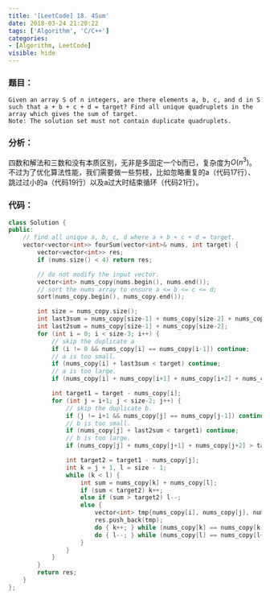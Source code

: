```yaml
---
title: '[LeetCode] 18. 4Sum'
date: 2018-03-24 21:20:22
tags: ['Algorithm', 'C/C++']
categories:
- [Algorithm, LeetCode]
visible: hide
---
```


### 题目：
    Given an array S of n integers, are there elements a, b, c, and d in S such that a + b + c + d = target? Find all unique quadruplets in the array which gives the sum of target.
    Note: The solution set must not contain duplicate quadruplets.

### 分析：
四数和解法和三数和没有本质区别，无非是多固定一个b而已，复杂度为$O(n^3)$。不过为了优化算法性能，我们需要做一些剪枝，比如忽略重复的a（代码17行）、跳过过小的a（代码19行）以及a过大时结束循环（代码21行）。

### 代码：
``` c++
class Solution {
public:
    // find all unique a, b, c, d where a + b + c + d = target.
    vector<vector<int>> fourSum(vector<int>& nums, int target) {
        vector<vector<int>> res;
        if (nums.size() < 4) return res;

        // do not modify the input vector.
        vector<int> nums_copy(nums.begin(), nums.end());
        // sort the nums array to ensure a <= b <= c <= d;
        sort(nums_copy.begin(), nums_copy.end());

        int size = nums_copy.size();
        int last3sum = nums_copy[size-1] + nums_copy[size-2] + nums_copy[size-3];
        int last2sum = nums_copy[size-1] + nums_copy[size-2];
        for (int i = 0; i < size-3; i++) {
            // skip the duplicate a
            if (i != 0 && nums_copy[i] == nums_copy[i-1]) continue;
            // a is too small.
            if (nums_copy[i] + last3sum < target) continue;
            // a is too large.
            if (nums_copy[i] + nums_copy[i+1] + nums_copy[i+2] + nums_copy[i+3] > target) break;

            int target1 = target - nums_copy[i];
            for (int j = i+1; j < size-2; j++) {
                // skip the duplicate b.
                if (j != i+1 && nums_copy[j] == nums_copy[j-1]) continue;
                // b is too small.
                if (nums_copy[j] + last2sum < target1) continue;
                // b is too large.
                if (nums_copy[j] + nums_copy[j+1] + nums_copy[j+2] > target1) break;

                int target2 = target1 - nums_copy[j];
                int k = j + 1, l = size - 1;
                while (k < l) {
                    int sum = nums_copy[k] + nums_copy[l];
                    if (sum < target2) k++;
                    else if (sum > target2) l--;
                    else {
                        vector<int> tmp{nums_copy[i], nums_copy[j], nums_copy[k], nums_copy[l]};
                        res.push_back(tmp);
                        do { k++; } while (nums_copy[k] == nums_copy[k-1]);
                        do { l--; } while (nums_copy[l] == nums_copy[l+1]);
                    }
                }
            }
        }
        return res;
    }
};
```

